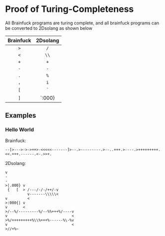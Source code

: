 # Proof of Turing-Completeness

All Brainfuck programs are turing complete, and all brainfuck programs can be converted to 2Dsolang as shown below

| Brainfuck | 2Dsolang                                             |
| :-------: | :--------------------------------------------------: |
| `>`       | `/`                                                  |
| `<`       | `\\`                                                 |
| `+`       | `+`                                                  |
| `-`       | `-`                                                  |
| `.`       | `%`                                                  |
| `,`       | `i`                                                  |
| `[`       | `|.000}` then redirect jump path to after ending     |
| `]`       | `:000}|` then redirect jump path to before beginning |

## Examples

### Hello World

Brainfuck:

```brainfuck
--[>--->->->++>-<<<<<-------]>--.>---------.>--..+++.>----.>+++++++++.<<.+++.------.<-.>>+.
```

2Dsolang:

```
v
-
-
>|.000} v
 {   [  > /---/-/-/++/-v
          v-------\\\\\<
v         <            
>:000{| v
v       <
>/--%/---------%/--%%+++%/----v
v                             <
>%/+++++++++%\\%+++%------%\-%v
v                             <
>//+%~
```